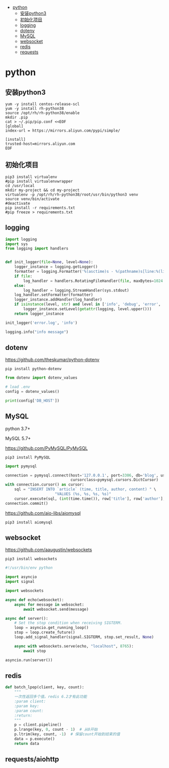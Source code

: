 <!--ts-->
* [python](#python)
   * [安装python3](#安装python3)
   * [初始化项目](#初始化项目)
   * [logging](#logging)
   * [dotenv](#dotenv)
   * [MySQL](#mysql)
   * [websocket](#websocket)
   * [redis](#redis)
   * [requests](#requests)
<!--te-->
# python

## 安装python3

```shell
yum -y install centos-release-scl
yum -y install rh-python38
source /opt/rh/rh-python38/enable
mkdir .pip
cat > ~/.pip/pip.conf <<EOF
[global]
index-url = https://mirrors.aliyun.com/pypi/simple/

[install]
trusted-host=mirrors.aliyun.com
EOF
```

## 初始化项目

```shell
pip3 install virtualenv
#pip install virtualenvwrapper
cd /usr/local
mkdir my-project && cd my-project
virtualenv -p /opt/rh/rh-python38/root/usr/bin/python3 venv
source venv/bin/activate
#deactivate
pip install -r requirements.txt
#pip freeze > requirements.txt
```
## logging

```python
import logging
import sys
from logging import handlers


def init_logger(file=None, level=None):
    logger_instance = logging.getLogger()
    formatter = logging.Formatter('%(asctime)s - %(pathname)s[line:%(lineno)d] - %(levelname)s: %(message)s')
    if file:
        log_handler = handlers.RotatingFileHandler(file, maxBytes=1024 * 1024 * 50, backupCount=9, encoding='utf-8')
    else:
        log_handler = logging.StreamHandler(sys.stdout)
    log_handler.setFormatter(formatter)
    logger_instance.addHandler(log_handler)
    if isinstance(level, str) and level in ['info', 'debug', 'error', 'warning']:
        logger_instance.setLevel(getattr(logging, level.upper()))
    return logger_instance

init_logger('error.log', 'info')

logging.info("info message")
```

## dotenv

https://github.com/theskumar/python-dotenv

`pip install python-dotenv`

```python
from dotenv import dotenv_values

# load .env
config = dotenv_values()

print(config['DB_HOST'])
```

## MySQL

python 3.7+

MySQL 5.7+

https://github.com/PyMySQL/PyMySQL

`pip3 install PyMySQL`

```python
import pymysql

connection = pymysql.connect(host='127.0.0.1', port=3306, db='blog', user='root', password='root',
                             cursorclass=pymysql.cursors.DictCursor)
with connection.cursor() as cursor:
    sql = "INSERT INTO `article` (time, title, author, content) " \
                      "VALUES (%s, %s, %s, %s)"
    cursor.execute(sql, (int(time.time()), row['title'], row['author'], row['content']))
connection.commit()
```

https://github.com/aio-libs/aiomysql

`pip3 install aiomysql`

## websocket

https://github.com/aaugustin/websockets

`pip3 install websockets`

```python
#!/usr/bin/env python

import asyncio
import signal

import websockets

async def echo(websocket):
    async for message in websocket:
        await websocket.send(message)

async def server():
    # Set the stop condition when receiving SIGTERM.
    loop = asyncio.get_running_loop()
    stop = loop.create_future()
    loop.add_signal_handler(signal.SIGTERM, stop.set_result, None)

    async with websockets.serve(echo, "localhost", 8765):
        await stop

asyncio.run(server())
```

## redis

```python
def batch_lpop(client, key, count):
    """
    一次性返回多个值。redis 6.2才有此功能
    :param client:
    :param key:
    :param count:
    :return:
    """
    p = client.pipeline()
    p.lrange(key, 0, count - 1)  # 从0开始
    p.ltrim(key, count, -1)  # 保留count开始到结束的值
    data = p.execute()
    return data
```

## requests/aiohttp

